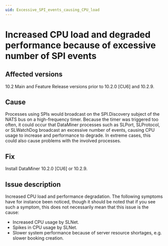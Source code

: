 ```yaml
---
uid: Excessive_SPI_events_causing_CPU_load
---
```


# Increased CPU load and degraded performance because of excessive number of SPI events

## Affected versions

10.2 Main and Feature Release versions prior to 10.2.0 [CU6] and 10.2.9.

## Cause

Processes using SPIs would broadcast on the SPI.Discovery subject of the NATS bus on a high-frequency timer. Because the timer was triggered too often, it could occur that DataMiner processes such as SLPort, SLProtocol, or SLWatchDog broadcast an excessive number of events, causing CPU usage to increase and performance to degrade. In extreme cases, this could also cause problems with the involved processes.

## Fix

Install DataMiner 10.2.0 [CU6] or 10.2.9.

## Issue description

Increased CPU load and performance degradation. The following symptoms have for instance been noticed, though it should be noted that if you see such a symptom, this does not necessarily mean that this issue is the cause:

- Increased CPU usage by SLNet.
- Spikes in CPU usage by SLNet.
- Slower system performance because of server resource shortages, e.g. slower booking creation.
